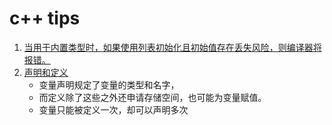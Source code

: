 # c++ tips

1. [当用于内置类型时，如果使用列表初始化且初始值存在丢失风险，则编译器将报错。](./ch2/ex_2_9.cpp)
2. [声明和定义](./ch2/ex_2_11.cpp)
   - 变量声明规定了变量的类型和名字，
   - 而定义除了这些之外还申请存储空间，也可能为变量赋值。
   - 变量只能被定义一次，却可以声明多次